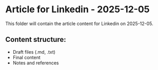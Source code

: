 # Article for Linkedin - 2025-12-05

This folder will contain the article content for Linkedin on 2025-12-05.

## Content structure:
- Draft files (.md, .txt)
- Final content
- Notes and references
